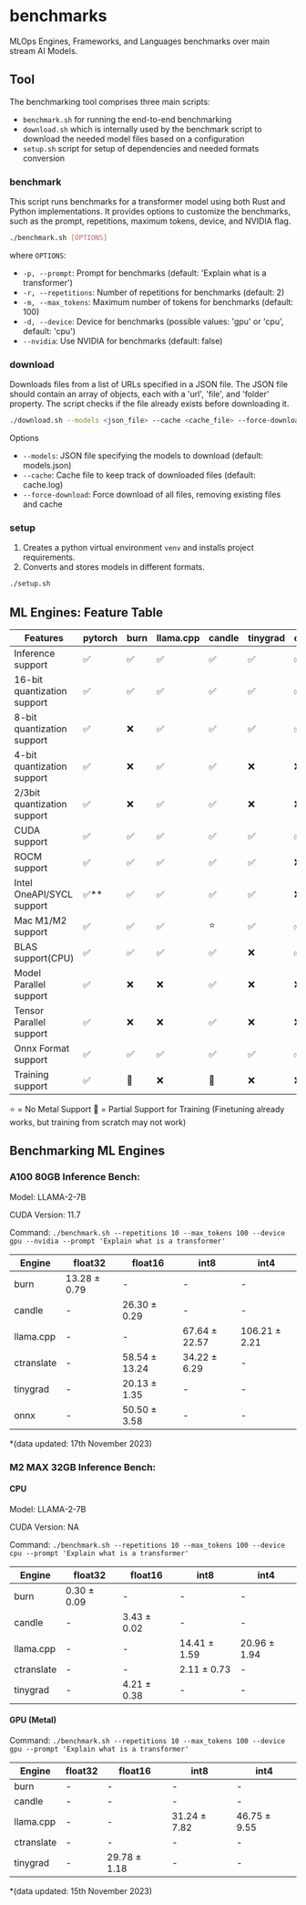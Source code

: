 # benchmarks
MLOps Engines, Frameworks, and Languages benchmarks over main stream AI Models.

## Tool

The benchmarking tool comprises three main scripts:
- `benchmark.sh` for running the end-to-end benchmarking
- `download.sh` which is internally used by the benchmark script to download the needed model files based on a configuration
- `setup.sh` script for setup of dependencies and needed formats conversion

### benchmark

This script runs benchmarks for a transformer model using both Rust and Python implementations. It provides options to customize the benchmarks, such as the prompt, repetitions, maximum tokens, device, and NVIDIA flag.

```bash
./benchmark.sh [OPTIONS]
```
where `OPTIONS`:
- `-p, --prompt`: Prompt for benchmarks (default: 'Explain what is a transformer')
- `-r, --repetitions`: Number of repetitions for benchmarks (default: 2)
- `-m, --max_tokens`: Maximum number of tokens for benchmarks (default: 100)
- `-d, --device`: Device for benchmarks (possible values: 'gpu' or 'cpu', default: 'cpu')
- `--nvidia`: Use NVIDIA for benchmarks (default: false)

### download

Downloads files from a list of URLs specified in a JSON file. The JSON file should contain an array of objects, each with a 'url', 'file', and 'folder' property. The script checks if the file already exists before downloading it.

```bash
./download.sh --models <json_file> --cache <cache_file> --force-download
```
Options
- `--models`: JSON file specifying the models to download (default: models.json)
- `--cache`: Cache file to keep track of downloaded files (default: cache.log)
- `--force-download`: Force download of all files, removing existing files and cache

### setup
1. Creates a python virtual environment `venv` and installs project requirements.
3. Converts and stores models in different formats.

```bash
./setup.sh
```

## ML Engines: Feature Table

| Features                    | pytorch | burn | llama.cpp | candle | tinygrad | onnxruntime | CTranslate2 |
| --------------------------- | ------- | ---- | --------- | ------ | -------- | ----------- | ----------- |
| Inference support           | ✅      | ✅   | ✅        | ✅     | ✅       | ✅          | ✅          |
| 16-bit quantization support | ✅      | ✅   | ✅        | ✅     | ✅       | ✅          | ✅          |
| 8-bit quantization support  | ✅      | ❌   | ✅        | ✅     | ✅       | ✅          | ✅          |
| 4-bit quantization support  | ✅      | ❌   | ✅        | ✅     | ❌       | ❌          | ❌          |
| 2/3bit quantization support | ✅      | ❌   | ✅        | ✅     | ❌       | ❌          | ❌          |
| CUDA support                | ✅      | ✅   | ✅        | ✅     | ✅       | ✅          | ✅          |
| ROCM support                | ✅      | ✅   | ✅        | ✅     | ✅       | ❌          | ❌          |
| Intel OneAPI/SYCL support   | ✅**    | ✅   | ✅        | ✅     | ✅       | ❌          | ❌          |
| Mac M1/M2 support           | ✅      | ✅   | ✅        | ⭐     | ✅       | ✅          | ⭐          |
| BLAS support(CPU)           | ✅      | ✅   | ✅        | ✅     | ❌       | ✅          | ✅          |
| Model Parallel support      | ✅      | ❌   | ❌        | ✅     | ❌       | ❌          | ✅          |
| Tensor Parallel support     | ✅      | ❌   | ❌        | ✅     | ❌       | ❌          | ✅          |
| Onnx Format support         | ✅      | ✅   | ✅        | ✅     | ✅       | ✅          | ❌          |
| Training support            | ✅      | 🌟   | ❌        | 🌟     | ❌       | ❌          | ❌          |

⭐ = No Metal Support
🌟 = Partial Support for Training (Finetuning already works, but training from scratch may not work)

## Benchmarking ML Engines

### A100 80GB Inference Bench:

Model: LLAMA-2-7B

CUDA Version: 11.7

Command: `./benchmark.sh --repetitions 10 --max_tokens 100 --device gpu --nvidia --prompt 'Explain what is a transformer'`

| Engine      | float32      | float16      | int8         | int4         |
|-------------|--------------|--------------|--------------|--------------|
| burn        | 13.28 ± 0.79 |      -       |      -       |      -       |
| candle      |      -       | 26.30 ± 0.29 |      -       |      -       |
| llama.cpp   |      -       |      -       | 67.64 ± 22.57| 106.21 ± 2.21|
| ctranslate  |      -       | 58.54 ± 13.24| 34.22 ± 6.29 |      -       |
| tinygrad    |      -       | 20.13 ± 1.35 |      -       |      -       |
| onnx        |      -       | 50.50 ± 3.58 |      -       |      -       |

*(data updated: 17th November 2023)


### M2 MAX 32GB Inference Bench:

#### CPU

Model: LLAMA-2-7B

CUDA Version: NA

Command: `./benchmark.sh --repetitions 10 --max_tokens 100 --device cpu --prompt 'Explain what is a transformer'`

| Engine      | float32       | float16       | int8         | int4         |
|-------------|--------------|--------------|--------------|--------------|
| burn        | 0.30 ± 0.09  |      -       |      -       |      -       |
| candle      |      -       | 3.43 ± 0.02  |      -       |      -       |
| llama.cpp   |      -       |      -       | 14.41 ± 1.59 | 20.96 ± 1.94 |
| ctranslate  |      -       |      -       | 2.11 ± 0.73  |      -       |
| tinygrad    |      -       | 4.21 ± 0.38  |      -       |      -       |

#### GPU (Metal)

Command: `./benchmark.sh --repetitions 10 --max_tokens 100 --device gpu --prompt 'Explain what is a transformer'`

| Engine      | float32       | float16       | int8         | int4         |
|-------------|--------------|--------------|--------------|--------------|
| burn        |      -       |      -       |      -       |      -       |
| candle      |      -       |      -       |      -       |      -       |
| llama.cpp   |      -       |      -       | 31.24 ± 7.82 | 46.75 ± 9.55 |
| ctranslate  |      -       |      -       |      -       |      -       |
| tinygrad    |      -       | 29.78 ± 1.18 |      -       |      -       |

*(data updated: 15th November 2023)
